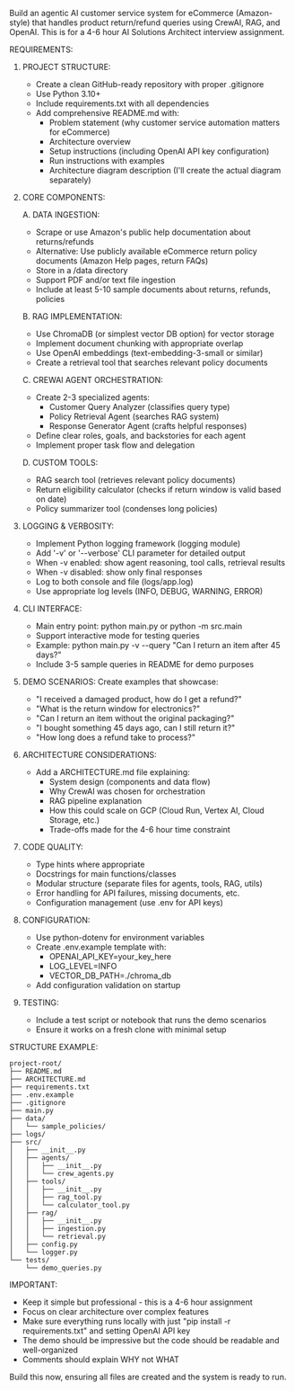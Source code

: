 Build an agentic AI customer service system for eCommerce (Amazon-style) that handles product return/refund queries using CrewAI, RAG, and OpenAI. This is for a 4-6 hour AI Solutions Architect interview assignment.

REQUIREMENTS:

1. PROJECT STRUCTURE:
   - Create a clean GitHub-ready repository with proper .gitignore
   - Use Python 3.10+
   - Include requirements.txt with all dependencies
   - Add comprehensive README.md with:
     * Problem statement (why customer service automation matters for eCommerce)
     * Architecture overview
     * Setup instructions (including OpenAI API key configuration)
     * Run instructions with examples
     * Architecture diagram description (I'll create the actual diagram separately)

2. CORE COMPONENTS:

   A. DATA INGESTION:
      - Scrape or use Amazon's public help documentation about returns/refunds
      - Alternative: Use publicly available eCommerce return policy documents (Amazon Help pages, return FAQs)
      - Store in a /data directory
      - Support PDF and/or text file ingestion
      - Include at least 5-10 sample documents about returns, refunds, policies

   B. RAG IMPLEMENTATION:
      - Use ChromaDB (or simplest vector DB option) for vector storage
      - Implement document chunking with appropriate overlap
      - Use OpenAI embeddings (text-embedding-3-small or similar)
      - Create a retrieval tool that searches relevant policy documents

   C. CREWAI AGENT ORCHESTRATION:
      - Create 2-3 specialized agents:
        * Customer Query Analyzer (classifies query type)
        * Policy Retrieval Agent (searches RAG system)
        * Response Generator Agent (crafts helpful responses)
      - Define clear roles, goals, and backstories for each agent
      - Implement proper task flow and delegation

   D. CUSTOM TOOLS:
      - RAG search tool (retrieves relevant policy documents)
      - Return eligibility calculator (checks if return window is valid based on date)
      - Policy summarizer tool (condenses long policies)

3. LOGGING & VERBOSITY:
   - Implement Python logging framework (logging module)
   - Add '-v' or '--verbose' CLI parameter for detailed output
   - When -v enabled: show agent reasoning, tool calls, retrieval results
   - When -v disabled: show only final responses
   - Log to both console and file (logs/app.log)
   - Use appropriate log levels (INFO, DEBUG, WARNING, ERROR)

4. CLI INTERFACE:
   - Main entry point: python main.py or python -m src.main
   - Support interactive mode for testing queries
   - Example: python main.py -v --query "Can I return an item after 45 days?"
   - Include 3-5 sample queries in README for demo purposes

5. DEMO SCENARIOS:
   Create examples that showcase:
   - "I received a damaged product, how do I get a refund?"
   - "What is the return window for electronics?"
   - "Can I return an item without the original packaging?"
   - "I bought something 45 days ago, can I still return it?"
   - "How long does a refund take to process?"

6. ARCHITECTURE CONSIDERATIONS:
   - Add a ARCHITECTURE.md file explaining:
     * System design (components and data flow)
     * Why CrewAI was chosen for orchestration
     * RAG pipeline explanation
     * How this could scale on GCP (Cloud Run, Vertex AI, Cloud Storage, etc.)
     * Trade-offs made for the 4-6 hour time constraint

7. CODE QUALITY:
   - Type hints where appropriate
   - Docstrings for main functions/classes
   - Modular structure (separate files for agents, tools, RAG, utils)
   - Error handling for API failures, missing documents, etc.
   - Configuration management (use .env for API keys)

8. CONFIGURATION:
   - Use python-dotenv for environment variables
   - Create .env.example template with:
     * OPENAI_API_KEY=your_key_here
     * LOG_LEVEL=INFO
     * VECTOR_DB_PATH=./chroma_db
   - Add configuration validation on startup

9. TESTING:
   - Include a test script or notebook that runs the demo scenarios
   - Ensure it works on a fresh clone with minimal setup

STRUCTURE EXAMPLE:
```
project-root/
├── README.md
├── ARCHITECTURE.md
├── requirements.txt
├── .env.example
├── .gitignore
├── main.py
├── data/
│   └── sample_policies/
├── logs/
├── src/
│   ├── __init__.py
│   ├── agents/
│   │   ├── __init__.py
│   │   └── crew_agents.py
│   ├── tools/
│   │   ├── __init__.py
│   │   ├── rag_tool.py
│   │   └── calculator_tool.py
│   ├── rag/
│   │   ├── __init__.py
│   │   ├── ingestion.py
│   │   └── retrieval.py
│   ├── config.py
│   └── logger.py
└── tests/
    └── demo_queries.py
```

IMPORTANT:
- Keep it simple but professional - this is a 4-6 hour assignment
- Focus on clear architecture over complex features
- Make sure everything runs locally with just "pip install -r requirements.txt" and setting OpenAI API key
- The demo should be impressive but the code should be readable and well-organized
- Comments should explain WHY not WHAT

Build this now, ensuring all files are created and the system is ready to run.